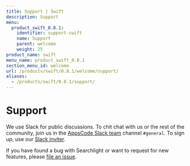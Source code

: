 ```yaml
---
title: Support | Swift
description: Support
menu:
  product_swift_0.8.1:
    identifier: support-swift
    name: Support
    parent: welcome
    weight: 25
product_name: swift
menu_name: product_swift_0.8.1
section_menu_id: welcome
url: /products/swift/0.8.1/welcome/support/
aliases:
  - /products/swift/0.8.1/support/
---
```


# Support

We use Slack for public discussions. To chit chat with us or the rest of the community, join us in the [AppsCode Slack team](https://appscode.slack.com/messages/C0XQFLGRM/details/) channel `#general`. To sign up, use our [Slack inviter](https://slack.appscode.com/).

If you have found a bug with Searchlight or want to request for new features, please [file an issue](https://github.com/appscode/swift/issues/new).
